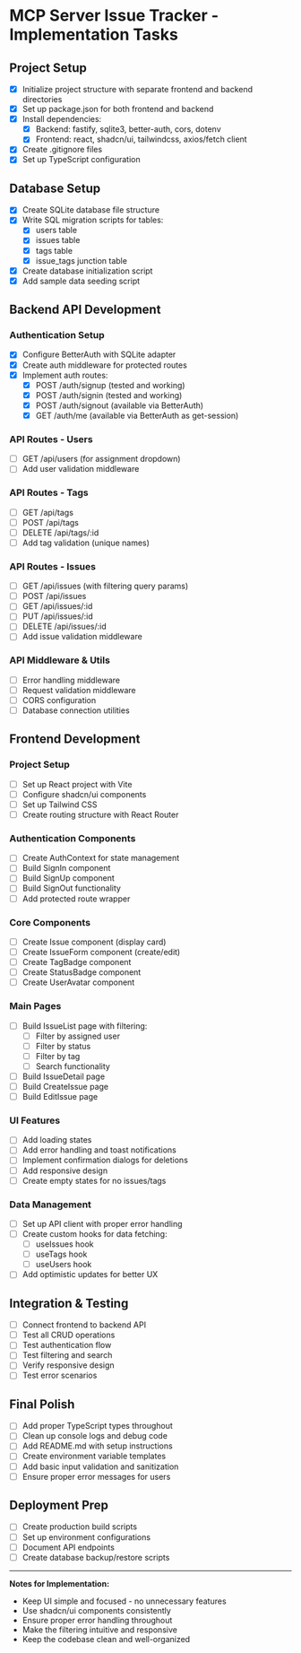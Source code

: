 # MCP Server Issue Tracker - Implementation Tasks

## Project Setup

- [x] Initialize project structure with separate frontend and backend directories
- [x] Set up package.json for both frontend and backend
- [x] Install dependencies:
  - [x] Backend: fastify, sqlite3, better-auth, cors, dotenv
  - [x] Frontend: react, shadcn/ui, tailwindcss, axios/fetch client
- [x] Create .gitignore files
- [x] Set up TypeScript configuration

## Database Setup

- [x] Create SQLite database file structure
- [x] Write SQL migration scripts for tables:
  - [x] users table
  - [x] issues table
  - [x] tags table
  - [x] issue_tags junction table
- [x] Create database initialization script
- [x] Add sample data seeding script

## Backend API Development

### Authentication Setup

- [x] Configure BetterAuth with SQLite adapter
- [x] Create auth middleware for protected routes
- [x] Implement auth routes:
  - [x] POST /auth/signup (tested and working)
  - [x] POST /auth/signin (tested and working)
  - [x] POST /auth/signout (available via BetterAuth)
  - [x] GET /auth/me (available via BetterAuth as get-session)

### API Routes - Users

- [ ] GET /api/users (for assignment dropdown)
- [ ] Add user validation middleware

### API Routes - Tags

- [ ] GET /api/tags
- [ ] POST /api/tags
- [ ] DELETE /api/tags/:id
- [ ] Add tag validation (unique names)

### API Routes - Issues

- [ ] GET /api/issues (with filtering query params)
- [ ] POST /api/issues
- [ ] GET /api/issues/:id
- [ ] PUT /api/issues/:id
- [ ] DELETE /api/issues/:id
- [ ] Add issue validation middleware

### API Middleware & Utils

- [ ] Error handling middleware
- [ ] Request validation middleware
- [ ] CORS configuration
- [ ] Database connection utilities

## Frontend Development

### Project Setup

- [ ] Set up React project with Vite
- [ ] Configure shadcn/ui components
- [ ] Set up Tailwind CSS
- [ ] Create routing structure with React Router

### Authentication Components

- [ ] Create AuthContext for state management
- [ ] Build SignIn component
- [ ] Build SignUp component
- [ ] Build SignOut functionality
- [ ] Add protected route wrapper

### Core Components

- [ ] Create Issue component (display card)
- [ ] Create IssueForm component (create/edit)
- [ ] Create TagBadge component
- [ ] Create StatusBadge component
- [ ] Create UserAvatar component

### Main Pages

- [ ] Build IssueList page with filtering:
  - [ ] Filter by assigned user
  - [ ] Filter by status
  - [ ] Filter by tag
  - [ ] Search functionality
- [ ] Build IssueDetail page
- [ ] Build CreateIssue page
- [ ] Build EditIssue page

### UI Features

- [ ] Add loading states
- [ ] Add error handling and toast notifications
- [ ] Implement confirmation dialogs for deletions
- [ ] Add responsive design
- [ ] Create empty states for no issues/tags

### Data Management

- [ ] Set up API client with proper error handling
- [ ] Create custom hooks for data fetching:
  - [ ] useIssues hook
  - [ ] useTags hook
  - [ ] useUsers hook
- [ ] Add optimistic updates for better UX

## Integration & Testing

- [ ] Connect frontend to backend API
- [ ] Test all CRUD operations
- [ ] Test authentication flow
- [ ] Test filtering and search
- [ ] Verify responsive design
- [ ] Test error scenarios

## Final Polish

- [ ] Add proper TypeScript types throughout
- [ ] Clean up console logs and debug code
- [ ] Add README.md with setup instructions
- [ ] Create environment variable templates
- [ ] Add basic input validation and sanitization
- [ ] Ensure proper error messages for users

## Deployment Prep

- [ ] Create production build scripts
- [ ] Set up environment configurations
- [ ] Document API endpoints
- [ ] Create database backup/restore scripts

---

**Notes for Implementation:**

- Keep UI simple and focused - no unnecessary features
- Use shadcn/ui components consistently
- Ensure proper error handling throughout
- Make the filtering intuitive and responsive
- Keep the codebase clean and well-organized

